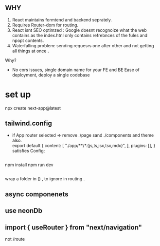 ## WHY
1. React maintains formtend and backend seprately.
2. Requires Router-dom for routing.
3. React isnt SEO optimzed  : Google doesnt recognoize what the web contains as the index.htnl only contains refrebnces of the fules and npopt contents.  
4. Waterfalling problem:  sending requesrs one after other  and not  getting all things at once . 

Why?
- No cors issues, single domain name for your FE and BE
Ease of deployment, deploy a single codebase

# set up

npx create next-app@latest

## tailwind.config
- if App router selected => remove ./page sand ./components and theme also.  
export default {
  content: [
    "./app/**/*.{js,ts,jsx,tsx,mdx}",
  ],
  plugins: [],
} satisfies Config;


## 
npm install 
npm run dev


## 
wrap a folder in () ,    to ignore in routing .


## async componenets 

## use neonDb

##  import { useRouter } from "next/navigation"
not /route